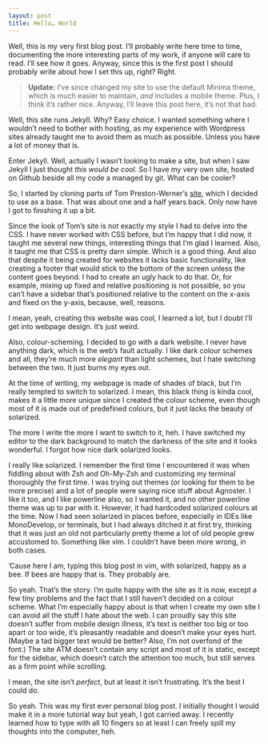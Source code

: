 ```yaml
---
layout: post
title: Hello… World
---
```


Well, this is my very first blog post. I’ll probably write here time to time,
documenting the more interesting parts of my work, if anyone will care to read.
I’ll see how it goes. Anyway, since this is the first post I should probably
write about how I set this up, right? Right.

> **Update:** I’ve since changed my site to use the default Minima theme, which
> is much easier to maintain, _and_ includes a mobile theme. Plus, I think it’s
> rather nice. Anyway, I’ll leave this post here, it’s not that bad.

Well, this site runs Jekyll. Why? Easy choice. I wanted something where I
wouldn’t need to bother with hosting, as my experience with Wordpress sites
already taught me to avoid them as much as possible. Unless you have a lot of
money that is.

Enter Jekyll. Well, actually I wasn’t looking to make a site, but when I saw
Jekyll I just thought _this would be cool_. So I have my very own site, hosted on
Github beside all my code a managed by git. What can be cooler?

So, I started by cloning parts of Tom Preston-Werner’s [site][0], which I decided
to use as a base. That was about one and a half years back. Only now have I got
to finishing it up a bit.

Since the look of Tom’s site is not exactly my style I had to delve into the
CSS. I have never worked with CSS before, but I’m happy that I did now, it
taught me several new things, interesting things that I’m glad I learned. Also,
it taught me that CSS is pretty darn simple. Which is a good thing. And also
that despite it being created for websites it lacks basic functionality, like
creating a footer that would stick to the bottom of the screen unless the
content goes beyond. I had to create an ugly hack to do that. Or, for example,
mixing up fixed and relative positioning is not possible, so you can’t have a
sidebar that’s positioned relative to the content on the x-axis and fixed on the
y-axis, because, well, reasons.

I mean, yeah, creating this website was cool, I learned a lot, but I doubt I’ll
get into webpage design. It’s just weird.

Also, colour-scheming. I decided to go with a dark website. I never have anything
dark, which is the web’s fault actually. I like dark colour schemes and all,
they’re much more _elegant_ than light schemes, but I hate switching between the
two. It just burns my eyes out.

At the time of writing, my webpage is made of shades of black, but I’m really
tempted to switch to solarized. I mean, this black thing is kinda cool, makes it
a little more unique since I created the colour scheme, even though most of it
is made out of predefined colours, but it just lacks the beauty of solarized.

The more I write the more I want to switch to it, heh. I have switched my editor
to the dark background to match the darkness of the site and it looks wonderful.
I forgot how nice dark solarized looks.

I really like solarized. I remember the first time I encountered it was when
fiddling about with Zsh and Oh-My-Zsh and customizing my terminal thoroughly
the first time. I was trying out themes (or looking for them to be more precise)
and a lot of people were saying nice stuff about Agnoster. I like it too, and I
like powerline also, so I wanted it, and no other powerline theme was up to par
with it. However, it had hardcoded solarized colours at the time. Now I had seen
solarized in places before, especially in IDEs like MonoDevelop, or terminals,
but I had always ditched it at first try, thinking that it was just an old not
particularly pretty theme a lot of old people grew accustomed to. Something like
vim. I couldn’t have been more wrong, in both cases.

’Cause here I am, typing this blog post in vim, with solarized, happy as a bee.
If bees are happy that is. They probably are.

So yeah. That’s the story. I’m quite happy with the site as it is now, except a
few tiny problems and the fact that I still haven’t decided on a colour scheme.
What I’m especially happy about is that when I create my own site I can avoid
all the stuff I hate about the web. I can proudly say this site doesn’t suffer
from mobile design illness, it’s text is neither too big or too apart or too
wide, it’s pleasantly readable and doesn’t make your eyes hurt. (Maybe a tad
bigger text would be better? Also, I’m not overfond of the font.) The site ATM
doesn’t contain any script and most of it is static, except for the sidebar,
which doesn’t catch the attention too much, but still serves as a firm point
while scrolling.

I mean, the site isn’t _perfect_, but at least it isn’t frustrating. It’s the
best I could do.

So yeah. This was my first ever personal blog post. I initially thought I would
make it in a more tutorial way but yeah, I got carried away. I recently learned
how to type with all 10 fingers so at least I can freely spill my thoughts into
the computer, heh.

[0]: http://tom.preston-werner.com/
